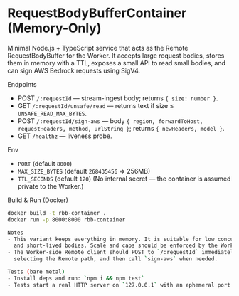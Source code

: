 RequestBodyBufferContainer (Memory-Only)
=======================================

Minimal Node.js + TypeScript service that acts as the Remote RequestBodyBuffer
for the Worker. It accepts large request bodies, stores them in memory with a
TTL, exposes a small API to read small bodies, and can sign AWS Bedrock
requests using SigV4.

Endpoints
- POST `/:requestId` — stream-ingest body; returns `{ size: number }`.
- GET `/:requestId/unsafe/read` — returns text if size ≤ `UNSAFE_READ_MAX_BYTES`.
- POST `/:requestId/sign-aws` — body `{ region, forwardToHost, requestHeaders, method, urlString }`; returns `{ newHeaders, model }`.
- GET `/healthz` — liveness probe.

Env
- `PORT` (default `8000`)
- `MAX_SIZE_BYTES` (default `268435456` => 256MB)
- `TTL_SECONDS` (default `120`)
  (No internal secret — the container is assumed private to the Worker.)

Build & Run (Docker)
```bash
docker build -t rbb-container .
docker run -p 8000:8000 rbb-container

Notes
- This variant keeps everything in memory. It is suitable for low concurrency
  and short-lived bodies. Scale and caps should be enforced by the Worker.
- The Worker-side Remote client should POST to `/:requestId` immediately after
  selecting the Remote path, and then call `sign-aws` when needed.

Tests (bare metal)
- Install deps and run: `npm i && npm test`
- Tests start a real HTTP server on `127.0.0.1` with an ephemeral port and use `fetch` for requests.
